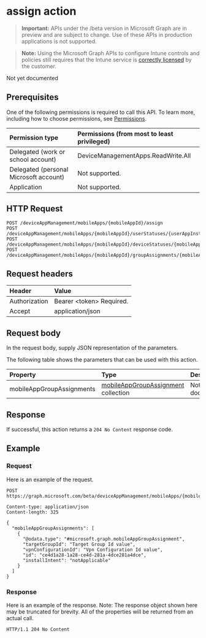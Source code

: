 ﻿# assign action

> **Important:** APIs under the /beta version in Microsoft Graph are in preview and are subject to change. Use of these APIs in production applications is not supported.

> **Note:** Using the Microsoft Graph APIs to configure Intune controls and policies still requires that the Intune service is [correctly licensed](https://go.microsoft.com/fwlink/?linkid=839381) by the customer.

Not yet documented
## Prerequisites
One of the following permissions is required to call this API. To learn more, including how to choose permissions, see [Permissions](../../../concepts/permissions_reference.md).

|Permission type|Permissions (from most to least privileged)|
|:---|:---|
|Delegated (work or school account)|DeviceManagementApps.ReadWrite.All|
|Delegated (personal Microsoft account)|Not supported.|
|Application|Not supported.|

## HTTP Request
<!-- {
  "blockType": "ignored"
}
-->
``` http
POST /deviceAppManagement/mobileApps/{mobileAppId}/assign
POST /deviceAppManagement/mobileApps/{mobileAppId}/userStatuses/{userAppInstallStatusId}/app/assign
POST /deviceAppManagement/mobileApps/{mobileAppId}/deviceStatuses/{mobileAppInstallStatusId}/app/assign
POST /deviceAppManagement/mobileApps/{mobileAppId}/groupAssignments/{mobileAppGroupAssignmentId}/app/assign
```

## Request headers
|Header|Value|
|:---|:---|
|Authorization|Bearer &lt;token&gt; Required.|
|Accept|application/json|

## Request body
In the request body, supply JSON representation of the parameters.

The following table shows the parameters that can be used with this action.

|Property|Type|Description|
|:---|:---|:---|
|mobileAppGroupAssignments|[mobileAppGroupAssignment](../resources/intune_apps_mobileappgroupassignment.md) collection|Not yet documented|



## Response
If successful, this action returns a `204 No Content` response code.

## Example
### Request
Here is an example of the request.
``` http
POST https://graph.microsoft.com/beta/deviceAppManagement/mobileApps/{mobileAppId}/assign

Content-type: application/json
Content-length: 325

{
  "mobileAppGroupAssignments": [
    {
      "@odata.type": "#microsoft.graph.mobileAppGroupAssignment",
      "targetGroupId": "Target Group Id value",
      "vpnConfigurationId": "Vpn Configuration Id value",
      "id": "ce4d1a28-1a28-ce4d-281a-4dce281a4dce",
      "installIntent": "notApplicable"
    }
  ]
}
```

### Response
Here is an example of the response. Note: The response object shown here may be truncated for brevity. All of the properties will be returned from an actual call.
``` http
HTTP/1.1 204 No Content
```



